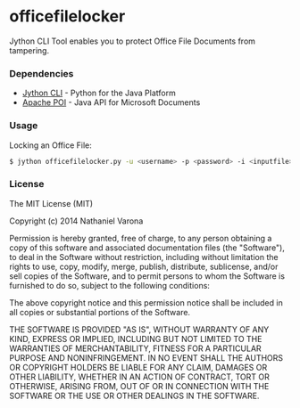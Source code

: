 officefilelocker
================

Jython CLI Tool enables you to protect Office File Documents from tampering.

### Dependencies
 - [Jython CLI](http://www.jython.org/) - Python for the Java Platform
 - [Apache POI](http://poi.apache.org/) -  Java API for Microsoft Documents

### Usage

Locking an Office File:
```bash
$ jython officefilelocker.py -u <username> -p <password> -i <inputfile> -o <outputfile>
```

### License

The MIT License (MIT)

Copyright (c) 2014 Nathaniel Varona

Permission is hereby granted, free of charge, to any person obtaining a copy
of this software and associated documentation files (the "Software"), to deal
in the Software without restriction, including without limitation the rights
to use, copy, modify, merge, publish, distribute, sublicense, and/or sell
copies of the Software, and to permit persons to whom the Software is
furnished to do so, subject to the following conditions:

The above copyright notice and this permission notice shall be included in all
copies or substantial portions of the Software.

THE SOFTWARE IS PROVIDED "AS IS", WITHOUT WARRANTY OF ANY KIND, EXPRESS OR
IMPLIED, INCLUDING BUT NOT LIMITED TO THE WARRANTIES OF MERCHANTABILITY,
FITNESS FOR A PARTICULAR PURPOSE AND NONINFRINGEMENT. IN NO EVENT SHALL THE
AUTHORS OR COPYRIGHT HOLDERS BE LIABLE FOR ANY CLAIM, DAMAGES OR OTHER
LIABILITY, WHETHER IN AN ACTION OF CONTRACT, TORT OR OTHERWISE, ARISING FROM,
OUT OF OR IN CONNECTION WITH THE SOFTWARE OR THE USE OR OTHER DEALINGS IN THE
SOFTWARE.
